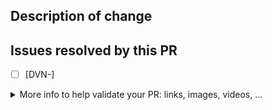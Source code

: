 ## Description of change
<!--Short text describing what the changes on this PR do. If it's a draft PR, please clarify what's the help or feedback you expect from the team that justifies opening this PR as a draft instead of only opening the PR when your changes are ready to be merged and deployed to production -->

## Issues resolved by this PR
<!-- Check list box of JIRA issues (tasks, subtasks, bugs) completed by this PR -->

- [ ] [DVN-<task or subtask number here>]

<details>
  <summary>More info to help validate your PR: links, images, videos, ...</summary>
</details>

